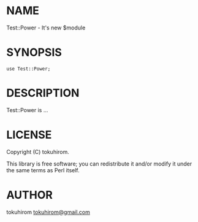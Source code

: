 # NAME

Test::Power - It's new $module

# SYNOPSIS

    use Test::Power;

# DESCRIPTION

Test::Power is ...

# LICENSE

Copyright (C) tokuhirom.

This library is free software; you can redistribute it and/or modify
it under the same terms as Perl itself.

# AUTHOR

tokuhirom <tokuhirom@gmail.com>
